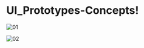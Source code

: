 # UI_Prototypes-Concepts!

![01](https://user-images.githubusercontent.com/51298487/135973494-fc714418-677d-40ef-b16e-429884f86de1.png)

![02](https://user-images.githubusercontent.com/51298487/135973566-e1615106-5a02-4e8f-91db-f7f1bf2e47b0.png)
